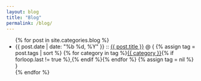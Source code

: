```yaml
---
layout: blog
title: "Blog"
permalink: /blog/
---
```


<ul class="posts">
    {% for post in site.categories.blog %}
        <li>
            <span class="post-date">{{ post.date | date: "%b %d, %Y" }}</span>
            ::
            <a class="post-link" href="{{ site.url }}/{{ post.url }}">{{ post.title }}</a>
            @ {
            {% assign tag = post.tags | sort %}
            {% for category in tag %}<span><a href="{{ site.url }}/category/#{{ category }}" class="reserved">{{ category }}</a>{% if forloop.last != true %},{% endif %}</span>{% endfor %}
            {% assign tag = nil %}
            }
        </li>
    {% endfor %}
</ul>
